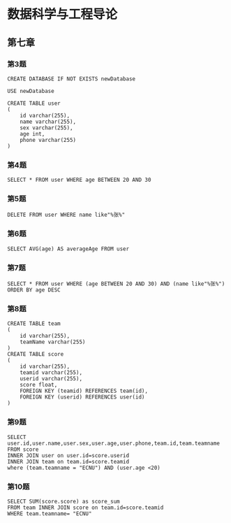 # 数据科学与工程导论
## 第七章
### 第3题
    
    CREATE DATABASE IF NOT EXISTS newDatabase

    USE newDatabase
    
    CREATE TABLE user
    (
        id varchar(255),
        name varchar(255),
        sex varchar(255),
        age int,
        phone varchar(255)
    )
### 第4题
    SELECT * FROM user WHERE age BETWEEN 20 AND 30
### 第5题
    DELETE FROM user WHERE name like"%张%"
### 第6题
    SELECT AVG(age) AS averageAge FROM user
### 第7题
    SELECT * FROM user WHERE (age BETWEEN 20 AND 30) AND (name like"%张%") ORDER BY age DESC
### 第8题
    CREATE TABLE team
    (
        id varchar(255),
        teamName varchar(255)
    )
    CREATE TABLE score
    (
        id varchar(255),
        teamid varchar(255),
        userid varchar(255),
        score float,
        FOREIGN KEY (teamid) REFERENCES team(id),
        FOREIGN KEY (userid) REFERENCES user(id)
    )
### 第9题
    SELECT user.id,user.name,user.sex,user.age,user.phone,team.id,team.teamname
    FROM score
    INNER JOIN user on user.id=score.userid
    INNER JOIN team on team.id=score.teamid
    where (team.teamname = "ECNU") AND (user.age <20)
### 第10题
    SELECT SUM(score.score) as score_sum
    FROM team INNER JOIN score on team.id=score.teamid
    WHERE team.teamname= "ECNU"

    

